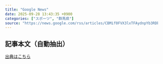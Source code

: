 ```yaml
---
title: "Google News"
date: 2025-09-28 13:43:35 +0900
categories: ["スポーツ", "群馬県"]
source: "https://news.google.com/rss/articles/CBMif0FVX3lxTFAydnpYb3RDbHp5V3Z4ZlplbGtrbG45MEtIVkd4RGxIdVZzSWl2SVdvNG5sbG5uR1Y0LWdVNGFSUkwtOHJYR1pDSmtOUVF0NVBTQlN0TUJCNFZKNWFtR21oRi0yeFUtOG8wQ3gwS0J2VmVnZ2NDWXlYamhiVTR4QWc?oc=5"
---
```


## 記事本文（自動抽出）
<body class="y0K44d EA71Tc" id="readabilityBody"></body>

[出典はこちら](https://news.google.com/rss/articles/CBMif0FVX3lxTFAydnpYb3RDbHp5V3Z4ZlplbGtrbG45MEtIVkd4RGxIdVZzSWl2SVdvNG5sbG5uR1Y0LWdVNGFSUkwtOHJYR1pDSmtOUVF0NVBTQlN0TUJCNFZKNWFtR21oRi0yeFUtOG8wQ3gwS0J2VmVnZ2NDWXlYamhiVTR4QWc?oc=5)
